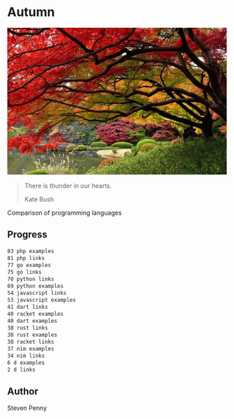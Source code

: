# Autumn

![hero](docs/image.jpg)

> There is thunder in our hearts.
>
> Kate Bush

Comparison of programming languages

## Progress

~~~
83 php examples
81 php links
77 go examples
75 go links
70 python links
69 python examples
54 javascript links
53 javascript examples
41 dart links
40 racket examples
40 dart examples
38 rust links
38 rust examples
38 racket links
37 nim examples
34 nim links
6 d examples
2 d links
~~~

## Author

Steven Penny
